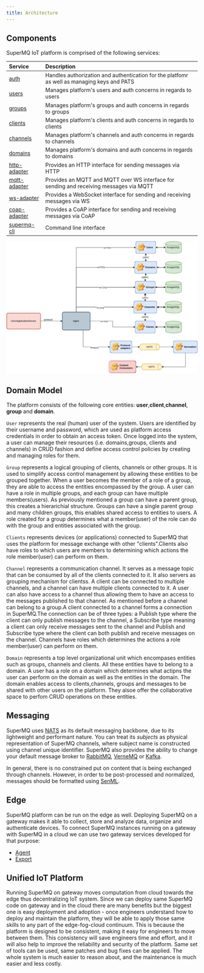```yaml
---
title: Architecture
---
```


## Components

SuperMQ IoT platform is comprised of the following services:

| Service                      | Description                                                                                 |
| :--------------------------- | :------------------------------------------------------------------------------------------ |
| [auth][auth-service]         | Handles authorization and authentication for the platfomr as well as managing keys and PATS |
| [users][users-service]       | Manages platform's users and auth concerns in regards to users                              |
| [groups][groups-service]     | Manages platform's groups and auth concerns in regards to groups                            |
| [clients][clients-service]   | Manages platform's clients and auth concerns in regards to clients                          |
| [channels][channels-service] | Manages platform's channels and auth concerns in regards to channels                        |
| [domains][domains-service]   | Manages platform's domains and auth concerns in regards to domains                          |
| [http-adapter][http-adapter] | Provides an HTTP interface for sending messages via HTTP                                    |
| [mqtt-adapter][mqtt-adapter] | Provides an MQTT and MQTT over WS interface for sending and receiving messages via MQTT     |
| [ws-adapter][ws-adapter]     | Provides a WebSocket interface for sending and receiving messages via WS                    |
| [coap-adapter][coap-adapter] | Provides a CoAP interface for sending and receiving messages via CoAP                       |
| [supermq-cli][supermq-cli]   | Command line interface                                                                      |

![arch](img/architecture.svg)

## Domain Model

The platform consists of the following core entities: **user**,**client**,**channel**, **group** and **domain**.

`User` represents the real (human) user of the system. Users are identified by their username and password, which are used as platform access credentials in order to obtain an access token. Once logged into the system, a user can manage their resources (i.e. domains,groups, clients and channels) in CRUD fashion and define access control policies by creating and managing roles for them.

`Group` represents a logical grouping of clients, channels or other groups. It is used to simplify access control management by allowing these entities to be grouped together. When a user becomes the member of a role of a group, they are able to access the entities encompassed by the group. A user can have a role in multiple groups, and each group can have multiple members(users). As previously mentioned a group can have a parent group, this creates a hierarichial structure. Groups can have a single parent group and many children groups, this enables shared access to entities to users. A role created for a group determines what a member(user) of the role can do with the group and entities associated with the group.

`Clients` represents devices (or applications) connected to SuperMQ that uses the platform for message exchange with other "clients".Clients also have roles to which users are members to determining which actions the role member(user) can perform on them.

`Channel` represents a communication channel. It serves as a message topic that can be consumed by all of the clients connected to it. It also servers as grouping mechanism for clientss. A client can be connected to multiple channels, and a channel can have multiple clients connected to it. A user can also have access to a channel thus allowing them to have an access to the messages published to that channel. As mentioned before a channel can belong to a group.A client connected to a channel forms a connection in SuperMQ.The connection can be of three types: a Publish type where the client can only publish messages to the channel, a Subscribe type meaning a client can only receive messages sent to the channel and Publish and Subscribe type where the client can both publish and receive messages on the channel. Channels have roles which determines the actions a role member(user) can perform on them.

`Domain` represents a top level organizational unit which encompases entities such as groups, channels and clients. All these entities have to belong to a domain. A user has a role on a domain which determines what actipns the user can perform on the domain as well as the entities in the domain. The domain enables access to clients,channels, groups and messages to be shared with other users on the platform. They alsoe offer the collaborative space to perfom CRUD operations on these entities.

## Messaging

SuperMQ uses [NATS][nats] as its default messaging backbone, due to its lightweight and performant nature. You can treat its _subjects_ as physical representation of SuperMQ channels, where subject name is constructed using channel unique identifier. SuperMQ also provides the ability to change your default message broker to [RabbitMQ][rabbitmq], [VerneMQ][vernemq] or [Kafka][kafka].

In general, there is no constrained put on content that is being exchanged through channels. However, in order to be post-processed and normalized, messages should be formatted using [SenML][senml].

## Edge

SuperMQ platform can be run on the edge as well. Deploying SuperMQ on a gateway makes it able to collect, store and analyze data, organize and authenticate devices. To connect SuperMQ instances running on a gateway with SuperMQ in a cloud we can use two gateway services developed for that purpose:

- [Agent][agent]
- [Export][export]

## Unified IoT Platform

Running SuperMQ on gateway moves computation from cloud towards the edge thus decentralizing IoT system. Since we can deploy same SuperMQ code on gateway and in the cloud there are many benefits but the biggest one is easy deployment and adoption - once engineers understand how to deploy and maintain the platform, they will be able to apply those same skills to any part of the edge-fog-cloud continuum. This is because the platform is designed to be consistent, making it easy for engineers to move between them. This consistency will save engineers time and effort, and it will also help to improve the reliability and security of the platform. Same set of tools can be used, same patches and bug fixes can be applied. The whole system is much easier to reason about, and the maintenance is much easier and less costly.

[auth-service]: https://github.com/absmach/supermq/tree/main/auth
[users-service]: https://github.com/absmach/supermq/tree/main/users
[groups-service]: https://github.com/absmach/supermq/tree/main/groups
[clients-service]: https://github.com/absmach/supermq/tree/main/clients
[channels-service]: https://github.com/absmach/supermq/tree/main/channels
[domains-service]: https://github.com/absmach/supermq/tree/main/domains
[http-adapter]: https://github.com/absmach/supermq/tree/main/http
[mqtt-adapter]: https://github.com/absmach/supermq/tree/main/mqtt
[coap-adapter]: https://github.com/absmach/supermq/tree/main/coap
[ws-adapter]: https://github.com/absmach/supermq/tree/main/ws
[supermq-cli]: https://github.com/absmach/supermq/tree/main/cli
[nats]: https://nats.io/
[rabbitmq]: https://www.rabbitmq.com/
[vernemq]: https://vernemq.com/
[kafka]: https://kafka.apache.org/
[senml]: https://tools.ietf.org/html/draft-ietf-core-senml-08
[agent]: ./edge.md#agent
[export]: ./edge.md#export
